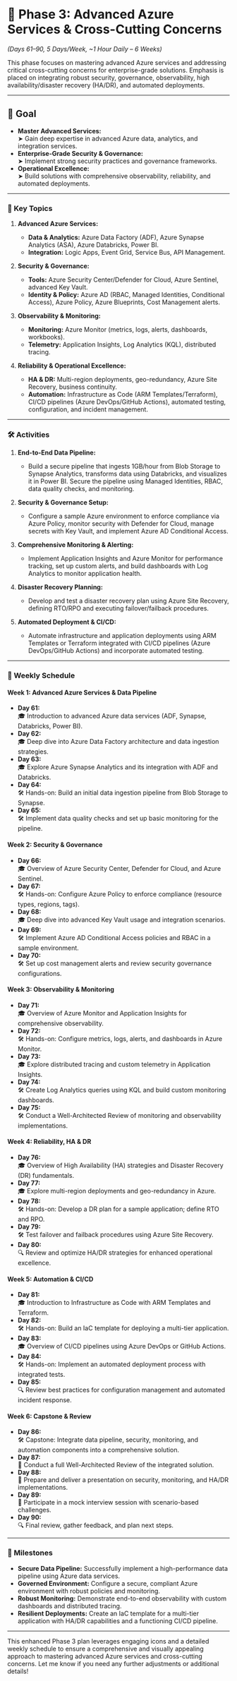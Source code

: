 # 🚀 Phase 3: Advanced Azure Services & Cross-Cutting Concerns  
*(Days 61–90, 5 Days/Week, ~1 Hour Daily – 6 Weeks)*

This phase focuses on mastering advanced Azure services and addressing critical cross-cutting concerns for enterprise-grade solutions. Emphasis is placed on integrating robust security, governance, observability, high availability/disaster recovery (HA/DR), and automated deployments.

---

## 🎯 Goal

- **Master Advanced Services:**  
  ➤ Gain deep expertise in advanced Azure data, analytics, and integration services.  
- **Enterprise-Grade Security & Governance:**  
  ➤ Implement strong security practices and governance frameworks.  
- **Operational Excellence:**  
  ➤ Build solutions with comprehensive observability, reliability, and automated deployments.

---

### 📌 Key Topics

1. **Advanced Azure Services:**  
   - **Data & Analytics:** Azure Data Factory (ADF), Azure Synapse Analytics (ASA), Azure Databricks, Power BI.  
   - **Integration:** Logic Apps, Event Grid, Service Bus, API Management.

2. **Security & Governance:**  
   - **Tools:** Azure Security Center/Defender for Cloud, Azure Sentinel, advanced Key Vault.  
   - **Identity & Policy:** Azure AD (RBAC, Managed Identities, Conditional Access), Azure Policy, Azure Blueprints, Cost Management alerts.

3. **Observability & Monitoring:**  
   - **Monitoring:** Azure Monitor (metrics, logs, alerts, dashboards, workbooks).  
   - **Telemetry:** Application Insights, Log Analytics (KQL), distributed tracing.

4. **Reliability & Operational Excellence:**  
   - **HA & DR:** Multi-region deployments, geo-redundancy, Azure Site Recovery, business continuity.  
   - **Automation:** Infrastructure as Code (ARM Templates/Terraform), CI/CD pipelines (Azure DevOps/GitHub Actions), automated testing, configuration, and incident management.

---

### 🛠️ Activities

1. **End-to-End Data Pipeline:**  
   - Build a secure pipeline that ingests 1GB/hour from Blob Storage to Synapse Analytics, transforms data using Databricks, and visualizes it in Power BI. Secure the pipeline using Managed Identities, RBAC, data quality checks, and monitoring.

2. **Security & Governance Setup:**  
   - Configure a sample Azure environment to enforce compliance via Azure Policy, monitor security with Defender for Cloud, manage secrets with Key Vault, and implement Azure AD Conditional Access.

3. **Comprehensive Monitoring & Alerting:**  
   - Implement Application Insights and Azure Monitor for performance tracking, set up custom alerts, and build dashboards with Log Analytics to monitor application health.

4. **Disaster Recovery Planning:**  
   - Develop and test a disaster recovery plan using Azure Site Recovery, defining RTO/RPO and executing failover/failback procedures.

5. **Automated Deployment & CI/CD:**  
   - Automate infrastructure and application deployments using ARM Templates or Terraform integrated with CI/CD pipelines (Azure DevOps/GitHub Actions) and incorporate automated testing.

---

### 📆 Weekly Schedule

#### **Week 1: Advanced Azure Services & Data Pipeline**  
- **Day 61:**  
  🎓 Introduction to advanced Azure data services (ADF, Synapse, Databricks, Power BI).  
- **Day 62:**  
  🎓 Deep dive into Azure Data Factory architecture and data ingestion strategies.  
- **Day 63:**  
  🎓 Explore Azure Synapse Analytics and its integration with ADF and Databricks.  
- **Day 64:**  
  🛠️ Hands-on: Build an initial data ingestion pipeline from Blob Storage to Synapse.  
- **Day 65:**  
  🛠️ Implement data quality checks and set up basic monitoring for the pipeline.

#### **Week 2: Security & Governance**  
- **Day 66:**  
  🎓 Overview of Azure Security Center, Defender for Cloud, and Azure Sentinel.  
- **Day 67:**  
  🛠️ Hands-on: Configure Azure Policy to enforce compliance (resource types, regions, tags).  
- **Day 68:**  
  🎓 Deep dive into advanced Key Vault usage and integration scenarios.  
- **Day 69:**  
  🛠️ Implement Azure AD Conditional Access policies and RBAC in a sample environment.  
- **Day 70:**  
  🛠️ Set up cost management alerts and review security governance configurations.

#### **Week 3: Observability & Monitoring**  
- **Day 71:**  
  🎓 Overview of Azure Monitor and Application Insights for comprehensive observability.  
- **Day 72:**  
  🛠️ Hands-on: Configure metrics, logs, alerts, and dashboards in Azure Monitor.  
- **Day 73:**  
  🎓 Explore distributed tracing and custom telemetry in Application Insights.  
- **Day 74:**  
  🛠️ Create Log Analytics queries using KQL and build custom monitoring dashboards.  
- **Day 75:**  
  🛠️ Conduct a Well-Architected Review of monitoring and observability implementations.

#### **Week 4: Reliability, HA & DR**  
- **Day 76:**  
  🎓 Overview of High Availability (HA) strategies and Disaster Recovery (DR) fundamentals.  
- **Day 77:**  
  🎓 Explore multi-region deployments and geo-redundancy in Azure.  
- **Day 78:**  
  🛠️ Hands-on: Develop a DR plan for a sample application; define RTO and RPO.  
- **Day 79:**  
  🛠️ Test failover and failback procedures using Azure Site Recovery.  
- **Day 80:**  
  🔍 Review and optimize HA/DR strategies for enhanced operational excellence.

#### **Week 5: Automation & CI/CD**  
- **Day 81:**  
  🎓 Introduction to Infrastructure as Code with ARM Templates and Terraform.  
- **Day 82:**  
  🛠️ Hands-on: Build an IaC template for deploying a multi-tier application.  
- **Day 83:**  
  🎓 Overview of CI/CD pipelines using Azure DevOps or GitHub Actions.  
- **Day 84:**  
  🛠️ Hands-on: Implement an automated deployment process with integrated tests.  
- **Day 85:**  
  🔍 Review best practices for configuration management and automated incident response.

#### **Week 6: Capstone & Review**  
- **Day 86:**  
  🛠️ Capstone: Integrate data pipeline, security, monitoring, and automation components into a comprehensive solution.  
- **Day 87:**  
  🔄 Conduct a full Well-Architected Review of the integrated solution.  
- **Day 88:**  
  🎤 Prepare and deliver a presentation on security, monitoring, and HA/DR implementations.  
- **Day 89:**  
  🎤 Participate in a mock interview session with scenario-based challenges.  
- **Day 90:**  
  🔍 Final review, gather feedback, and plan next steps.

---

### 🔹 Milestones

- **Secure Data Pipeline:** Successfully implement a high-performance data pipeline using Azure data services.  
- **Governed Environment:** Configure a secure, compliant Azure environment with robust policies and monitoring.  
- **Robust Monitoring:** Demonstrate end-to-end observability with custom dashboards and distributed tracing.  
- **Resilient Deployments:** Create an IaC template for a multi-tier application with HA/DR capabilities and a functioning CI/CD pipeline.

---

This enhanced Phase 3 plan leverages engaging icons and a detailed weekly schedule to ensure a comprehensive and visually appealing approach to mastering advanced Azure services and cross-cutting concerns. Let me know if you need any further adjustments or additional details!